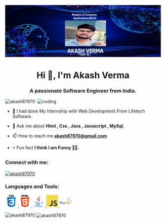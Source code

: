 ![logo](https://github.com/akash87970/akash87970/blob/main/Banner.jpg)
<h1 align="center">Hi 👋, I'm Akash Verma</h1>
<h3 align="center">A passionate Software Engineer from India.</h3>
<img align="right" alt="coding" width="400" src="https://cdn.dribbble.com/users/1118376/screenshots/3604186/developer-dribbble.gif"

<p align="left"> <img src="https://komarev.com/ghpvc/?username=akash87970&label=Profile%20views&color=0e75b6&style=flat" alt="akash87970" /> </p>

- 🌱 I had done My Internship with Web Development From Lifetech Software.

- 💬 Ask me about **Html , Css , Java , Javascript , MySql.**

- 📫 How to reach me **akash87970@gmail.com**

- ⚡ Fun fact **I think I am Funny 🥳🙃.**

<h3 align="left">Connect with me:</h3>
<p align="left">
<a href="https://linkedin.com/in/akash87970" target="blank"><img align="center" src="https://raw.githubusercontent.com/rahuldkjain/github-profile-readme-generator/master/src/images/icons/Social/linked-in-alt.svg" alt="akash87970" height="30" width="40" /></a>
</p>

<h3 align="left">Languages and Tools:</h3>
<p align="left"> <a href="https://www.w3schools.com/css/" target="_blank" rel="noreferrer"> <img src="https://raw.githubusercontent.com/devicons/devicon/master/icons/css3/css3-original-wordmark.svg" alt="css3" width="40" height="40"/> </a> <a href="https://www.w3.org/html/" target="_blank" rel="noreferrer"> <img src="https://raw.githubusercontent.com/devicons/devicon/master/icons/html5/html5-original-wordmark.svg" alt="html5" width="40" height="40"/> </a> <a href="https://www.java.com" target="_blank" rel="noreferrer"> <img src="https://raw.githubusercontent.com/devicons/devicon/master/icons/java/java-original.svg" alt="java" width="40" height="40"/> </a> <a href="https://developer.mozilla.org/en-US/docs/Web/JavaScript" target="_blank" rel="noreferrer"> <img src="https://raw.githubusercontent.com/devicons/devicon/master/icons/javascript/javascript-original.svg" alt="javascript" width="40" height="40"/> </a> <a href="https://www.mysql.com/" target="_blank" rel="noreferrer"> <img src="https://raw.githubusercontent.com/devicons/devicon/master/icons/mysql/mysql-original-wordmark.svg" alt="mysql" width="40" height="40"/> </a> </p>

<p><img align="left" src="https://github-readme-stats.vercel.app/api/top-langs?username=akash87970&show_icons=true&locale=en&layout=compact" alt="akash87970" /></p>

<p>&nbsp;<img align="center" src="https://github-readme-stats.vercel.app/api?username=akash87970&show_icons=true&locale=en" alt="akash87970" /></p>
